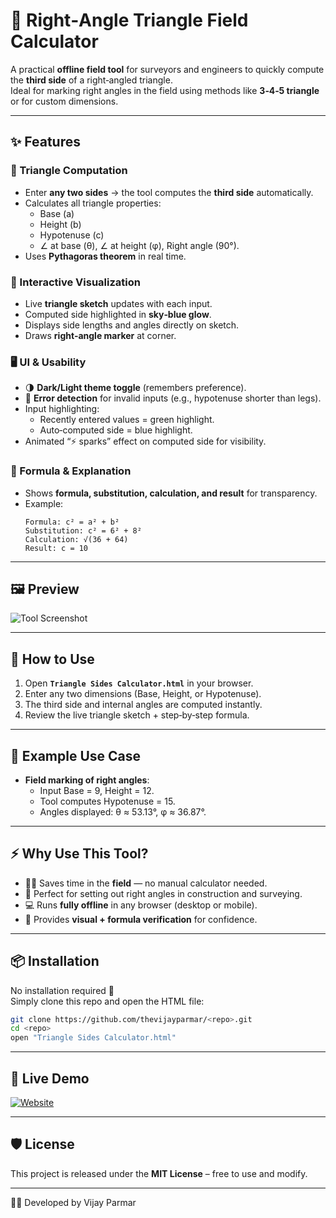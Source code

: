 # 📐 Right‑Angle Triangle Field Calculator

A practical **offline field tool** for surveyors and engineers to quickly compute the **third side** of a right‑angled triangle.  
Ideal for marking right angles in the field using methods like **3‑4‑5 triangle** or for custom dimensions.  

---

## ✨ Features

### 🧮 Triangle Computation
- Enter **any two sides** → the tool computes the **third side** automatically.  
- Calculates all triangle properties:  
  - Base (a)  
  - Height (b)  
  - Hypotenuse (c)  
  - ∠ at base (θ), ∠ at height (φ), Right angle (90°).  
- Uses **Pythagoras theorem** in real time.  

### 🎨 Interactive Visualization
- Live **triangle sketch** updates with each input.  
- Computed side highlighted in **sky‑blue glow**.  
- Displays side lengths and angles directly on sketch.  
- Draws **right‑angle marker** at corner.  

### 🖥️ UI & Usability
- 🌗 **Dark/Light theme toggle** (remembers preference).  
- 🚦 **Error detection** for invalid inputs (e.g., hypotenuse shorter than legs).  
- Input highlighting:  
  - Recently entered values = green highlight.  
  - Auto‑computed side = blue highlight.  
- Animated “⚡ sparks” effect on computed side for visibility.  

### 📑 Formula & Explanation
- Shows **formula, substitution, calculation, and result** for transparency.  
- Example:  
  ```text
  Formula: c² = a² + b²
  Substitution: c² = 6² + 8²
  Calculation: √(36 + 64)
  Result: c = 10
  ```

---

## 🖼️ Preview
![Tool Screenshot](./images/triangle-sides-calculator.png)

---

## 🚀 How to Use
1. Open **`Triangle Sides Calculator.html`** in your browser.  
2. Enter any two dimensions (Base, Height, or Hypotenuse).  
3. The third side and internal angles are computed instantly.  
4. Review the live triangle sketch + step‑by‑step formula.  

---

## 📄 Example Use Case
- **Field marking of right angles**:  
  - Input Base = 9, Height = 12.  
  - Tool computes Hypotenuse = 15.  
  - Angles displayed: θ ≈ 53.13°, φ ≈ 36.87°.  

---

## ⚡ Why Use This Tool?
- 🧑‍💼 Saves time in the **field** — no manual calculator needed.  
- 📐 Perfect for setting out right angles in construction and surveying.  
- 💻 Runs **fully offline** in any browser (desktop or mobile).  
- 🎯 Provides **visual + formula verification** for confidence.  

---

## 📦 Installation
No installation required 🎉  
Simply clone this repo and open the HTML file:

```bash
git clone https://github.com/thevijayparmar/<repo>.git
cd <repo>
open "Triangle Sides Calculator.html"
```

---

## 🔗 Live Demo
[![Website](https://img.shields.io/badge/🌐_Visit_BGol.in-2E69FF?style=for-the-badge&logo=google-chrome&logoColor=white)](https://www.bgol.in)

---

## 🛡️ License
This project is released under the **MIT License** – free to use and modify.  

---

👨‍💻 Developed by Vijay Parmar
